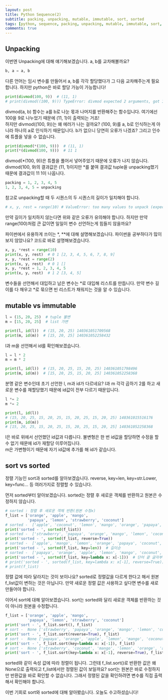 ```yaml
---
layout: post
title: Python Sequence(2)
subtitle: packing, unpacking, mutable, immutable, sort, sorted
tags: [python, sequence, packing, unpacking, mutable, immutable, sort, sorted]
comments: true
---
```


## Unpacking

이번엔 Unpacking에 대해 얘기해보겠습니다. a, b를 교차해볼까요?

```python
b, a = a, b
```

다른 언어는 임시 변수를 만들어서 a, b를 각각 할당했다가 그 다음 교차해주는게 필요합니다. 하지만 python은 바로 할당 가능이 가능합니다!

```python
print(divmod(100, 9))  # (11, 1)
# print(divmod((100, 9))) TypeError: divmod expected 2 arguments, got 1
```

divmod(a, b) 함수는 a를 b로 나눈 몫과 나머지를 반환해주는 함수입니다. 여기에선 100을 9로 나누었기 때문에 (11, 1)이 출력되는 거죠!  
하지만 divmod((100, 9))는 왜 에러가 나는 걸까요? (100, 9)를 a, b로 인식하는게 아니라 하나의 a로 인식하기 때문입니다. b가 없으니 당연히 오류가 나겠죠? 그리고 인수에 튜플을 넣을 수 없습니다.

```python
print(divmod(*(100, 9)))  # (11, 1)
print(*(divmod(100, 9)))  # 11 1
```

divmod(*(100, 9))은 튜플을 풀어서 넣어주었기 때문에 오류가 나지 않습니다. divmod(100, 9)의 결과값은 (11, 1)이지만 *를 붙여 결과값 tuple을 unpacking했기 때문에 결과값이 11 1이 나옵니다.

```python
packing = 1, 2, 3, 4, 5
1, 2, 3, 4, 5 = unpacking
```

참고로 unpacking할 때 두 시퀀스의 두 시퀀스의 길이가 일치해야 합니다.

```python
# x, y, rest = range(10) # ValueError: too many values to unpack (expected 3)
```

만약 길이가 일치하지 않는다면 위와 같은 오류가 유의해야 합니다. 하지만 만약 range(100)처럼 큰 값이면 일일이 변수 선언하는게 힘들지 않을까요?

파이썬에서 유용하게 쓰이는 \*, \*\*에 대해 설명해보겠습니다. 파이썬을 공부하다가 많이 보지 않았나요?
코드로 바로 설명해보겠습니다.

```python
x, y, *rest = range(10)
print(x, y, rest)  # 0 1 [2, 3, 4, 5, 6, 7, 8, 9]
x, y, *rest = range(2)
print(x, y, rest)  # 0 1 []
x, y, *rest = 1, 2, 3, 4, 5
print(x, y, rest)  # 1 2 [3, 4, 5]
```

변수들을 선언해서 대입하고 남은 변수는 *로 대입해 리스트를 만듭니다. 만약 변수 길이를 다 채우고 *로 묶으면 빈 리스트가 채워지는 것을 알 수 있습니다.

## mutable vs immutable

```python
l = (15, 20, 25)  # tuple 불변
m = [15, 20, 25]  # list 가변

print(l, id(l))  # (15, 20, 25) 140361051709568
print(m, id(m))  # [15, 20, 25] 140361052258432
```

l과 m을 선언해서 id를 확인해보겠습니다.

```python
l = l * 2
m = m * 2

print(l, id(l))  # (15, 20, 25, 15, 20, 25) 140361051798496
print(m, id(m))  # [15, 20, 25, 15, 20, 25] 140361052258368
```

분명 같은 변수인데 초기 선언한 l, m과 id가 다르네요? l과 m 각각 곱하기 2를 하고 새로운 변수를 재할당했기 때문에 id값이 전부 다르기 때문입니다.

```python
l *= 2
m *= 2

print(l, id(l))
# (15, 20, 25, 15, 20, 25, 15, 20, 25, 15, 20, 25) 140361015516176
print(m, id(m))
# [15, 20, 25, 15, 20, 25, 15, 20, 25, 15, 20, 25] 140361052258368
```

l은 바로 위에서 선언했던 id값과 다릅니다. 불변형은 한 번 id값을 할당하면 수정을 할 수 없기 때문에 id가 재할당 이루어집니다.  
m은 가변형이기 때문에 자기 id값에 추가를 해 id가 같습니다.

## sort vs sorted

정렬 기능인 sort과 sorted를 알아보겠습니다.
reverse, key=len, key=str.Lower, key=func... 등 여러가지로 정렬할 수 있습니다.

먼저 sorted부터 알아보겠습니다.
sorted는 정렬 후 새로운 객체를 반환하고 원본은 수정하지 않습니다.

```python
# sorted : 정렬 후 새로운 객체 반환(원본 수정x)
f_list = ['orange', 'apple', 'mango',
          'papaya', 'lemon', 'strawberry', 'coconut']
# sorted -  ['apple', 'coconut', 'lemon', 'mango', 'orange', 'papaya', 'strawberry']
print('sorted - ', sorted(f_list))
# sorted -  ['strawberry', 'papaya', 'orange', 'mango', 'lemon', 'coconut', 'apple']
print('sorted - ', sorted(f_list, reverse=True))
# sorted -  ['apple', 'mango', 'lemon', 'orange', 'papaya', 'coconut', 'strawberry']
print('sorted - ', sorted(f_list, key=len))  # 길이순
# sorted -  ['papaya', 'orange', 'apple', 'lemon', 'mango', 'coconut', 'strawberry']
print('sorted - ', sorted(f_list, key=lambda x: x[-1]))  # 단어 끝 글자부터 정렬
# print('sorted - ', sorted(f_list, key=lambda x: x[-1], reverse=True))
# print(f_list)
```

정렬 값에 따라 달라지는 것이 보이나요? sorted로 정렬값을 다르게 한다고 해서 원본 f_list값이 변하는 것은 아닙니다. 만약 새로운 정렬 값은 사용하고 싶다면 변수를 새로 만들어야 합니다.

이어서 sort에 대해 알아보겠습니다. sort는 sorted와 달리 새로운 객체를 반환하는 것이 아니라 원본을 수정합니다.

```python
f_list = ['orange', 'apple', 'mango',
          'papaya', 'lemon', 'strawberry', 'coconut']
print('sort - ', f_list.sort(), f_list)
# sort -  None ['strawberry', 'papaya', 'orange', 'mango', 'lemon', 'coconut', 'apple']
print('sort - ', f_list.sort(reverse=True), f_list)
# sort -  None ['papaya', 'orange', 'apple', 'lemon', 'mango', 'coconut', 'strawberry']
print('sort - ', f_list.sort(key=lambda x: x[-1]), f_list)
# sort -  None ['strawberry', 'coconut', 'mango', 'lemon', 'orange', 'apple', 'papaya']
print('sort - ', f_list.sort(key=lambda x: x[-1], reverse=True), f_list)
```

sorted와 같이 속성 값에 따라 정렬이 됩니다. 그런데 f_list.sort()로 반환한 값은 왜 None으로 출력되고 f_list에서만 정렬된 값이 보일까요?
sort는 원본은 바로 수정하지만 반환값을 바로 확인할 수 없습니다. 그래서 정렬된 값을 확인하려면 변수를 직접 출력해서 확인해야 합니다.

이번 기회로 sort와 sorted에 대해 알아봤습니다. 오늘도 수고하셨습니다!
